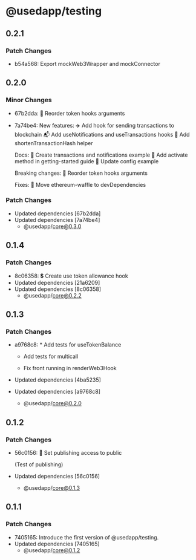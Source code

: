 # @usedapp/testing

## 0.2.1

### Patch Changes

- b54a568: Export mockWeb3Wrapper and mockConnector

## 0.2.0

### Minor Changes

- 67b2dda: 🧷 Reorder token hooks arguments
- 7a74be4: New features:
  ✈️ Add hook for sending transactions to blockchain
  📬 Add useNotifications and useTransactions hooks
  🥧 Add shortenTransactionHash helper

  Docs:
  🎤 Create transactions and notifications example
  📄 Add activate method in getting-started guide
  🚤 Update config example

  Breaking changes:
  🧷 Reorder token hooks arguments

  Fixes:
  💪 Move ethereum-waffle to devDependencies

### Patch Changes

- Updated dependencies [67b2dda]
- Updated dependencies [7a74be4]
  - @usedapp/core@0.3.0

## 0.1.4

### Patch Changes

- 8c06358: 💲 Create use token allowance hook
- Updated dependencies [21a6209]
- Updated dependencies [8c06358]
  - @usedapp/core@0.2.2

## 0.1.3

### Patch Changes

- a9768c8: \* Add tests for useTokenBalance

  - Add tests for multicall

  - Fix front running in renderWeb3Hook

- Updated dependencies [4ba5235]
- Updated dependencies [a9768c8]
  - @usedapp/core@0.2.0

## 0.1.2

### Patch Changes

- 56c0156: 📢 Set publishing access to public

  (Test of publishing)

- Updated dependencies [56c0156]
  - @usedapp/core@0.1.3

## 0.1.1

### Patch Changes

- 7405165: Introduce the first version of @usedapp/testing.
- Updated dependencies [7405165]
  - @usedapp/core@0.1.2
